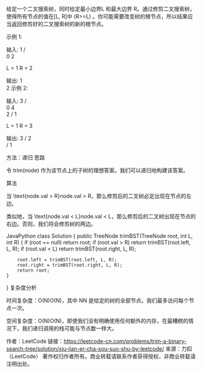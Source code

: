 给定一个二叉搜索树，同时给定最小边界L 和最大边界 R。通过修剪二叉搜索树，使得所有节点的值在[L, R]中 (R>=L) 。你可能需要改变树的根节点，所以结果应当返回修剪好的二叉搜索树的新的根节点。

示例 1:

输入: 
    1
   / \
  0   2

  L = 1
  R = 2

输出: 
    1
      \
       2
示例 2:

输入: 
    3
   / \
  0   4
   \
    2
   /
  1

  L = 1
  R = 3

输出: 
      3
     / 
   2   
  /
 1


方法：递归
思路

令 trim(node) 作为该节点上的子树的理想答案。我们可以递归地构建该答案。

算法

当 \text{node.val > R}node.val > R，那么修剪后的二叉树必定出现在节点的左边。

类似地，当 \text{node.val < L}node.val < L，那么修剪后的二叉树出现在节点的右边。否则，我们将会修剪树的两边。

JavaPython
class Solution {
    public TreeNode trimBST(TreeNode root, int L, int R) {
        if (root == null) return root;
        if (root.val > R) return trimBST(root.left, L, R);
        if (root.val < L) return trimBST(root.right, L, R);

        root.left = trimBST(root.left, L, R);
        root.right = trimBST(root.right, L, R);
        return root;
    }
}
复杂度分析

时间复杂度：O(N)O(N)，其中 NN 是给定的树的全部节点。我们最多访问每个节点一次。

空间复杂度：O(N)O(N)，即使我们没有明确使用任何额外的内存，在最糟糕的情况下，我们递归调用的栈可能与节点数一样大。

作者：LeetCode
链接：https://leetcode-cn.com/problems/trim-a-binary-search-tree/solution/xiu-jian-er-cha-sou-suo-shu-by-leetcode/
来源：力扣（LeetCode）
著作权归作者所有。商业转载请联系作者获得授权，非商业转载请注明出处。
